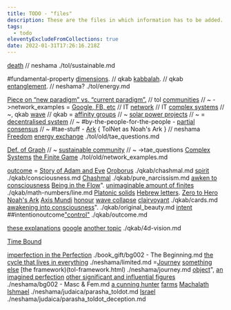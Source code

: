```yaml
---
title: TODO - "files"
description: These are the files in which information has to be added.
tags:
  - todo
eleventyExcludeFromCollections: true
date: 2022-01-31T17:26:16.218Z
---
```


[death](light_dark.html) // neshama
./tol/sustainable.md

#fundamental-property [dimensions](dimensions.html). // qkab
[kabbalah](kabbalah_intro.html). // qkab
[entanglement](entanglement.html). // neshama?
./tol/energy.md

[Piece on “new paradigm” vs. “current paradigm”.](paradigm_shift.html) // tol
[communities](sustainable.html) // ~ ->network_examples
= [Google, FB, etc](cloud.html) // IT
[network](networks.html) // IT
[complex systems](systems.html) // ~, qkab
[wave](waves.html) // qkab
= [affinity groups](affinity_groups.html) // ~
[solar power projects](new_energy.html) // ~
= [decentralised system](descentralised.html) // ~
#by-the-people-for-the-people - [partial consensus](partial_consensus.html) // ~
#tae-stuff - [Ark](ark.html) { TolNet as Noah's Ark } // neshama
[Freedom](freedom.html)
[energy exchange](energy_exchange.html)
./tol/old/tae_questions.md

[Def. of Graph](http://sole.dimi.uniud.it/~massimo.franceschet/networks/nexus/examples.html) // ~
[sustainable community](sustainable.html) // ~ ->tae_questions
[Complex Systems](complexity.html#systems)
[the Finite Game](in-finite_game.html)
./tol/old/network_examples.md

[outcome](intention.html)
= [Story of Adam and Eve](adam_eve.html)
[Oroborus](oroborus.html)
./qkab/chashmal.md
[spirit](spirit.html)
./qkab/consciousness.md
[Chashmal](./chashmal.md)
./qkab/pure_narcissism.md
[awken to consciousness](../consciousness.md)
[Being in the Flow](../flow.html)".
[unimaginable amount of finites](infinity.html)
./qkab/math-numbers/line.md
[Platonic solids](platonic_solids.html)
[Hebrew letters](hebrew.html).
[Zero to Hero](zero2one.html)
[Noah's Ark](noah_ark.html)
[Axis Mundi](axis_mundi.html)
[honour](honour.html)
[wave collapse](wave_collapse.html)
[clairvoyant](clairvoyant.html)
./qkab/cards.md
[awakening into consciousness](../consciousness.md)".
./qkab/original_beauty.md
[intent](intention.html)
##intentionoutcome["control"](control.html)
./qkab/outcome.md

[these explanations](dimensions.html)
[google](https://duckduckgo.com/....)
[another topic](neshama.html)
./qkab/4d-vision.md

[Time Bound](time.html)

[imperfection in the Perfection](perfect.html)
./book_gift/bg002 - The Beginning.md
[the cycle that lives in everything](oroborus.html)
./neshama/limited.md
=[Journey](../tol/organisations.md#our-journey)
[something else](sitra_achara.html)
[the framework)(tol-framework.html)
./neshama/journey.md
[object](objectification.html)",
[an imagined perfection](superior_man.html)
[other significant and influential figures](golden_shadow.html)
./neshama/bg002 - Masc & Fem.md
[a cunning hunter](./parasha_toldot_fnotes.md#the-palace-and-the-pigeons)
[farms](./parasha_toldot_fnotes.md#the-faith-of-the-farmer)
[Machalath](./parasha_toldot_fnotes.md#life-on-the-inside)
[Ishmael](https://www.chabad.org/library/article_cdo/aid/2747610/jewish/Ishmael-Abrahams-Other-Son.htm)
./neshama/judaica/parasha_toldot.md
[Israel](israel.html)
./neshama/judaica/parasha_toldot_deception.md
